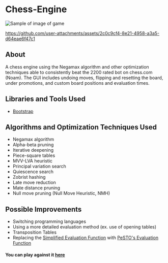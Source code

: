 # Chess-Engine

![Sample of image of game](https://github.com/JaehyeongPark06/Chess-Engine/assets/78674944/fecfd2be-8e9b-4972-9cc8-ed28f8b48456)

https://github.com/user-attachments/assets/2c0c9cf4-8e21-4958-a3a5-d64eae6f47c1

## About

A chess engine using the Negamax algorithm and other optimization techniques able to consistently beat the 2200 rated bot on chess.com (Noam).
The GUI includes undoing moves, flipping and resetting the board, under promotions, and custom board positions and evaluation times.

## Libraries and Tools Used

- [Bootstrap](https://getbootstrap.com/) 

## Algorithms and Optimization Techniques Used

- Negamax algorithm
- Alpha-beta pruning
- Iterative deepening 
- Piece-square tables 
- MVV-LVA heuristic
- Principal variation search
- Quiescence search 
- Zobrist hashing 
- Late move reduction 
- Mate distance pruning 
- Null move pruning (Null Move Heuristic, NMH)

## Possible Improvements

- Switching programming languages
- Using a more detailed evaluation method (ex. use of opening tables)
- Transposition Tables
- Replacing the [Simplified Evaluation Function](https://www.chessprogramming.org/Simplified_Evaluation_Function) with [PeSTO's Evaluation Function](https://www.chessprogramming.org/PeSTO%27s_Evaluation_Function)

#### You can play against it [here](https://chess.jadenpark.ca)

